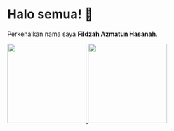 # Halo semua! 👋

Perkenalkan nama saya **Fildzah Azmatun Hasanah**.

<p align="left">
<a href="https://github.com/fildzahah">
  <img height="180em" src="https://github-readme-stats-eight-theta.vercel.app/api?username=fildzahah&show_icons=true&theme=algolia&include_all_commits=true&count_private=true"/>
  <img height="180em" src="https://github-readme-stats-eight-theta.vercel.app/api/top-langs/?username=fildzahah&layout=compact&langs_count=8&theme=algolia"/>
</a>
</p>



<!--
**fildzahah/fildzahah** is a ✨ _special_ ✨ repository because its `README.md` (this file) appears on your GitHub profile.

Here are some ideas to get you started:

- 🔭 I’m currently working on ...
- 🌱 I’m currently learning ...
- 👯 I’m looking to collaborate on ...
- 🤔 I’m looking for help with ...
- 💬 Ask me about ...
- 📫 How to reach me: ...
- 😄 Pronouns: ...
- ⚡ Fun fact: ...
-->
